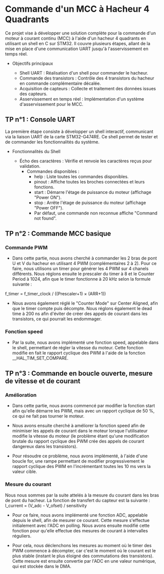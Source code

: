 # Commande d'un MCC à Hacheur 4 Quadrants

Ce projet vise à développer une solution complète pour la commande d'un moteur à courant continu (MCC) à l'aide d'un hacheur 4 quadrants en utilisant un shell en C sur STM32. Il couvre plusieurs étapes, allant de la mise en place d'une communication UART jusqu'à l'asservissement en temps réel.
- Objectifs principaux

    - Shell UART : Réalisation d'un shell pour commander le hacheur.
    - Commande des transistors : Contrôle des 4 transistors du hacheur en commande complémentaire décalée.
    - Acquisition de capteurs : Collecte et traitement des données issues des capteurs.
    - Asservissement en temps réel : Implémentation d'un système d'asservissement pour le MCC.

## TP n°1 : Console UART

La première étape consiste à développer un shell interactif, communicant via la liaison UART de la carte STM32-G474RE. Ce shell permet de tester et de commander les fonctionnalités du système.
- Fonctionnalités du Shell

    - Écho des caractères : Vérifie et renvoie les caractères reçus pour validation.
        - Commandes disponibles :
           - help : Liste toutes les commandes disponibles.
            - pinout : Affiche toutes les broches connectées et leurs fonctions.
            - start : Démarre l'étage de puissance du moteur (affichage "Power ON").
            - stop : Arrête l'étage de puissance du moteur (affichage "Power OFF").
            - Par défaut, une commande non reconnue affiche "Command not found".

## TP n°2 : Commande MCC basique

### Commande PWM

- Dans cette partie, nous avons cherché à commander les 2 bras de pont U et V du hacheur en utilisant 4 PWM (complémentaires 2 à 2). Pour ce faire, nous utilisons un timer pour générer les 4 PWM sur 4 chanels différents.
Nous réglons ensuite le prescaler du timer à 8 et le Counter Period à 1024, afin que le timer fonctionne à 20 kHz selon la formule suivante :

f_timer = f_timer_clock / ((Prescaler+1) × (ARR+1))

- Nous avons également réglé le "Counter Mode" sur Center Aligned, afin que le timer compte puis décompte.
Nous réglons également le dead time à 200 ns afin d'éviter de créer des appels de courant dans les transistors, ce qui pourrait les endommager.

### Fonction speed

- Par la suite, nous avons implémenté une fonction speed, appelable dans le shell, permettant de régler la vitesse du moteur.
Cette fonction modifie en fait le rapport cyclique des PWM à l'aide de la fonction __HAL_TIM_SET_COMPARE.

## TP n°3 : Commande en boucle ouverte, mesure de vitesse et de courant

### Amélioration

- Dans cette partie, nous avons commencé par modifier la fonction start afin qu'elle démarre les PWM, mais avec un rapport cyclique de 50 %, ce qui ne fait pas tourner le moteur.
- Nous avons ensuite cherché à améliorer la fonction speed afin de minimiser les appels de courant dans le moteur lorsque l'utilisateur modifie la vitesse du moteur (le problème étant qu'une modification brutale du rapport cyclique des PWM crée des appels de courant dangereux dans les transistors).

- Pour résoudre ce problème, nous avons implémenté, à l'aide d'une boucle for, une rampe permettant de modifier progressivement le rapport cyclique des PWM en l'incrémentant toutes les 10 ms vers la valeur cible.

### Mesure du courant

Nous nous sommes par la suite attelés à la mesure du courant dans les bras de pont du hacheur.
La fonction de transfert du capteur est la suivante : 
I_current = (V_adc - V_ofset) / sensitivity 

- Pour ce faire, nous avons implémenté une fonction ADC, appelable depuis le shell, afin de mesurer ce courant.
Cette mesure s'effectue initialement avec l'ADC en polling. Nous avons ensuite modifié cette fonction pour qu'elle effectue des mesures de courant à intervalles réguliers.

- Pour cela, nous déclenchons les mesures au moment où le timer des PWM commence à décompter, car c'est le moment où le courant est le plus stable (instant le plus éloigné des commutations des transistors). Cette mesure est ensuite convertie par l'ADC en une valeur numérique, qui est stockée dans le DMA.
